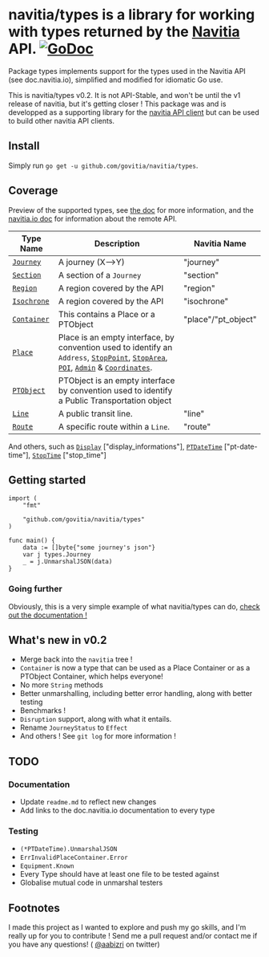 # navitia/types is a library for working with types returned by the [Navitia](navitia.io) API. [![GoDoc](https://godoc.org/github.com/govitia/navitia/types?status.svg)](https://godoc.org/github.com/govitia/navitia/types)

Package types implements support for the types used in the Navitia API (see doc.navitia.io), simplified and modified for idiomatic Go use.

This is navitia/types v0.2. It is not API-Stable, and won't be until the v1 release of navitia, but it's getting closer !
This package was and is developped as a supporting library for the [navitia API client](https://github.com/govitia/navitia) but can be used to build other navitia API clients.

## Install

Simply run `go get -u github.com/govitia/navitia/types`.

## Coverage

Preview of the supported types, see [the doc](https://godoc.org/github.com/govitia/navitia-types) for more information, and the [navitia.io doc](http://doc.navitia.io) for information about the remote API.

|Type Name|Description|Navitia Name|
|---|---|---|
|[`Journey`](https://godoc.org/github.com/govitia/navitia-types#Journey)|A journey (X-->Y)|"journey"|
|[`Section`](https://godoc.org/github.com/govitia/navitia-types#Section)|A section of a `Journey`|"section"|
|[`Region`](https://godoc.org/github.com/govitia/navitia-types#Region)|A region covered by the API|"region"|
|[`Isochrone`](https://godoc.org/github.com/govitia/navitia-types#Region)|A region covered by the API|"isochrone"|
|[`Container`](https://godoc.org/github.com/govitia/navitia-types#Container)|This contains a Place or a PTObject|"place"/"pt_object"|
|[`Place`](https://godoc.org/github.com/govitia/navitia-types#Place)|Place is an empty interface, by convention used to identify an `Address`, [`StopPoint`](https://godoc.org/github.com/govitia/navitia-types#StopPoint), [`StopArea`](https://godoc.org/github.com/govitia/navitia-types#StopArea), [`POI`](https://godoc.org/github.com/govitia/navitia-types#POI), [`Admin`](https://godoc.org/github.com/govitia/navitia-types#Admin) & [`Coordinates`](https://godoc.org/github.com/govitia/navitia-types#Coordinates).|
|[`PTObject`](https://godoc.org/github.com/govitia/navitia-types#Place)|PTObject is an empty interface by convention used to identify a Public Transportation object|
|[`Line`](https://godoc.org/github.com/govitia/navitia-types#Line)|A public transit line.|"line"|
|[`Route`](https://godoc.org/github.com/govitia/navitia-types#Route)|A specific route within a `Line`.|"route"|

And others, such as [`Display`](https://godoc.org/github.com/govitia/navitia-types#Display) ["display_informations"], [`PTDateTime`](https://godoc.org/github.com/govitia/navitia-types#PTDateTime) ["pt-date-time"], [`StopTime`](https://godoc.org/github.com/govitia/navitia-types#StopTime) ["stop_time"]

## Getting started

```golang
import (
	"fmt"

	"github.com/govitia/navitia/types"
)

func main() {
	data := []byte{"some journey's json"}
	var j types.Journey
	_ = j.UnmarshalJSON(data)
}
```

### Going further

Obviously, this is a very simple example of what navitia/types can do, [check out the documentation !](https://godoc.org/github.com/govitia/navitia/types)

## What's new in v0.2

- Merge back into the `navitia` tree !
- `Container` is now a type that can be used as a Place Container or as a PTObject Container, which helps everyone!
- No more `String` methods
- Better unmarshalling, including better error handling, along with better testing
- Benchmarks !
- `Disruption` support, along with what it entails.
- Rename `JourneyStatus` to `Effect`
- And others ! See `git log` for more information !

## TODO

### Documentation

- Update `readme.md` to reflect new changes
- Add links to the doc.navitia.io documentation to every type

### Testing

- `(*PTDateTime).UnmarshalJSON`
- `ErrInvalidPlaceContainer.Error`
- `Equipment.Known`
- Every Type should have at least one file to be tested against
- Globalise mutual code in unmarshal testers

## Footnotes

I made this project as I wanted to explore and push my go skills, and I'm really up for you to contribute ! Send me a pull request and/or contact me if you have any questions! ( [@aabizri](https://twitter.com/aabizri) on twitter)
